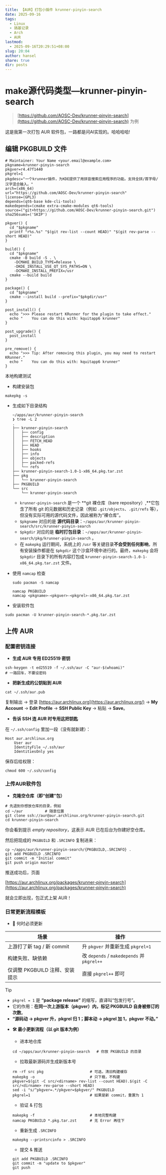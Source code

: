```yaml
---
title: 【AUR】打包小插件 krunner-pinyin-search
date: 2025-09-16
tags:
  - Linux
  - 搞基记录
  - Arch
  - AUR
lastmod:
  - 2025-09-16T20:29:51+08:00
slug: 20:04
author: hansel
share: true
dir: posts
---
```

# make源代码类型—krunner-pinyin-search

> [https://github.com/AOSC-Dev/krunner-pinyin-search](https://github.com/AOSC-Dev/krunner-pinyin-search) 为例

这是我第一次打包 AUR 软件包，一路都是问AI实现的。哈哈哈哈!
## 编辑 PKGBUILD 文件

```Shell
# Maintainer: Your Name <your.email@example.com>
pkgname=krunner-pinyin-search
pkgver=r4.47f1440
pkgrel=1
pkgdesc="一个krunner插件，为KDE提供了用拼音搜索应用程序的功能。支持全拼/首字母/汉字混合输入。"
arch=(x86_64)
url="https://github.com/AOSC-Dev/krunner-pinyin-search"
license=(GPL3)
depends=(qt6-base kde-cli-tools)
makedepends=(cmake extra-cmake-modules qt6-tools)
source=("git+https://github.com/AOSC-Dev/krunner-pinyin-search.git")
sha256sums=('SKIP')

pkgver() {
  cd "$pkgname"
  printf "r%s.%s" "$(git rev-list --count HEAD)" "$(git rev-parse --short HEAD)"
}

build() {
  cd "$pkgname"
  cmake -B build -S . \
    -DCMAKE_BUILD_TYPE=Release \
    -DKDE_INSTALL_USE_QT_SYS_PATHS=ON \
    -DCMAKE_INSTALL_PREFIX=/usr
  cmake --build build
}

package() {
  cd "$pkgname"
  cmake --install build --prefix="$pkgdir/usr"
}

post_install() {
  echo ">>> Please restart KRunner for the plugin to take effect."
  echo "    You can do this with: kquitapp6 krunner"
}

post_upgrade() {
  post_install
}

pre_remove() {
  echo ">>> Tip: After removing this plugin, you may need to restart KRunner."
  echo "    You can do this with: kquitapp6 krunner"
}
```

本地构建测试

- 构建安装包

```shell
makepkg -s
```

- 生成如下目录结构

    ```Shell
    ~/apps/aur/krunner-pinyin-search
    ❯ tree -L 2
    .
    ├── krunner-pinyin-search
    │   ├── config
    │   ├── description
    │   ├── FETCH_HEAD
    │   ├── HEAD
    │   ├── hooks
    │   ├── info
    │   ├── objects
    │   ├── packed-refs
    │   └── refs
    ├── krunner-pinyin-search-1.0-1-x86_64.pkg.tar.zst
    ├── pkg
    │   └── krunner-pinyin-search
    ├── PKGBUILD
    └── src
        └── krunner-pinyin-search
    ```
    
    - `krunner-pinyin-search` 是一个 **git 裸仓库（bare repository）,**它包含了所有 git 的元数据和历史记录（例如 `.git/objects`、`.git/refs` 等），但没有实际可用的源代码文件，因此被称为“裸仓库”。
    - `$pkgname` 对应的是 **源代码目录**：`~/apps/aur/krunner-pinyin-search/src/krunner-pinyin-search`
    - `$pkgdir` 对应的是 **临时打包目录**：`~/apps/aur/krunner-pinyin-search/pkg/krunner-pinyin-search` 。
    - 在 `makepkg` 运行期间，系统上的 `/usr` 等关键目录**不会受到任何影响**，所有安装操作都是在 `$pkgdir` 这个沙盒环境中进行的。最终，`makepkg` 会将 `$pkgdir` 目录下的所有内容打包成 `krunner-pinyin-search-1.0-1-x86_64.pkg.tar.zst` 文件。
- 使用 `namcap` 检查
    
    ```Shell
    sudo pacman -S namcap
    ```
    
    ```Shell
    namcap PKGBUILD
    namcap <pkgname>-<pkgver>-<pkgrel>-x86_64.pkg.tar.zst
    ```

- 安装软件包

```shell
sudo pacman -U krunner-pinyin-search-*.pkg.tar.zst
```

## 上传 AUR

### 配置密钥连接

- **生成 AUR 专用 ED25519 密钥**

```Shell
ssh-keygen -t ed25519 -f ~/.ssh/aur -C "aur-$(whoami)"
# 一路回车，不要设密码
```

- **把新生成的公钥贴到 AUR**

```Shell
cat ~/.ssh/aur.pub
```

复制输出 → 登录 [https://aur.archlinux.org](https://aur.archlinux.org/) → **My Account** → **Edit Profile** → **SSH Public Key** → 粘贴 → **Save**。

- **告诉 SSH 连 AUR 时专用这把钥匙**

在 `~/.ssh/config` 里加一段（没有就新建）：

```Shell
Host aur.archlinux.org
    User aur
    IdentityFile ~/.ssh/aur
    IdentitiesOnly yes
```

保存后给权限：

```Shell
chmod 600 ~/.ssh/config
```

### 上传AUR软件包

- **克隆空仓库（即“创建”包）**

```Shell
# 先退到你想放仓库的目录，例如
cd ~/aur          # 随意位置
git clone ssh://aur@aur.archlinux.org/krunner-pinyin-search.git
cd krunner-pinyin-search
```

你会看到提示 _empty repository_，这表示 AUR 已在后台为你建好空仓库。

然后把现成的 `PKGBUILD` 和 `.SRCINFO` 复制进来：

```Shell
cp ~/apps/aur/krunner-pinyin-search/{PKGBUILD,.SRCINFO} .
git add PKGBUILD .SRCINFO
git commit -m "Initial commit"
git push origin master
```

推送成功后，页面

[https://aur.archlinux.org/packages/krunner-pinyin-search](https://aur.archlinux.org/packages/krunner-pinyin-search)

就会立即出现，包正式上架 AUR！

### 日常更新流程模板

- 🔄 何时必须更新
    
|场景|操作|
|---|---|
|上游打了新 tag / 新 commit|升 `pkgver` 并重新生成 `pkgrel=1`|
|构建失败、缺依赖|改 `depends` / `makedepends` 并 `pkgrel++`|
|仅调整 PKGBUILD 注释、安装提示|直接 `pkgrel++` 即可|

> [!tip] 
> - `pkgrel = 1` 是 **“package release”** 的缩写，直译叫“包发行号”。  
>  - 它的作用：**在同一次上游版本（pkgver）内，标记 PKGBUILD 自身被修订的次数**。
>  - **“源码动 → pkgver 升，pkgrel 归 1；脚本动 → pkgrel 加 1，pkgver 不动。”**
       
- **🛠️ 最小更新流程（以 git 版本为例）**
    
    - 进本地仓库
    
    ```Shell
    cd ~/apps/aur/krunner-pinyin-search   # 你放 PKGBUILD 的目录
    ```
    
    - 拉取最新源码并生成新版本号
    
    ```Shell
    rm -rf src pkg                     # 可选，清旧构建缓存
    makepkg -o                         # 只下载，不构建
    pkgver=$(git -C src/<dirname> rev-list --count HEAD).$(git -C src/<dirname> rev-parse --short HEAD)
    sed -i "s/^pkgver=.*/pkgver=$pkgver/" PKGBUILD
    pkgrel=1                           # 如果是新 commit，重置为 1
    ```
    
    - 验证 & 打包
    
    ```Shell
    makepkg -f                         # 本地完整构建
    namcap PKGBUILD *.pkg.tar.zst      # 无 Error 再往下
    ```
    
    - 重新生成 `.SRCINFO`
    
    ```Shell
    makepkg --printsrcinfo > .SRCINFO
    ```
    
    - 提交 & 推送
    
    ```Shell
    git add PKGBUILD .SRCINFO
    git commit -m "update to $pkgver"
    git push
    ```
